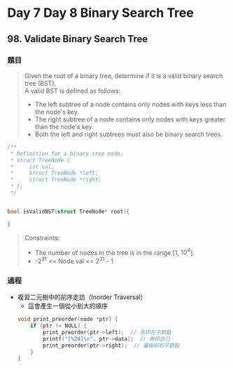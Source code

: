 # Day 7 Day 8 Binary Search Tree

## 98. Validate Binary Search Tree

### 題目
>Given the root of a binary tree, determine if it is a valid binary search tree (BST).</br>
>A valid BST is defined as follows:</br>
>   - The left subtree of a node contains only nodes with keys less than the node's key.
>   - The right subtree of a node contains only nodes with keys greater than the node's key.
>   - Both the left and right subtrees must also be binary search trees.

```c
/**
 * Definition for a binary tree node.
 * struct TreeNode {
 *     int val;
 *     struct TreeNode *left;
 *     struct TreeNode *right;
 * };
 */


bool isValidBST(struct TreeNode* root){

}
```
>Constraints:
>- The number of nodes in the tree is in the range [1, $10^4$].
>- -$2^{31}$ <= Node.val <= $2^{31}$ - 1

### 過程
- 複習二元樹中的前序走訪（Inorder Traversal）
    - 這會產生一個從小到大的順序
    ```c
    void print_preorder(node *ptr) {
        if (ptr != NULL) {
            print_preorder(ptr->left);  // 先印左子節點
            printf("[%2d]\n", ptr->data);  // 再印自己
            print_preorder(ptr->right);  // 最後印右子節點
        }
    }
    ```